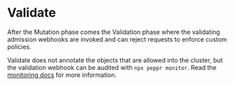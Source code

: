 # Validate

After the Mutation phase comes the Validation phase where the validating admission webhooks are invoked and can reject requests to enforce custom policies.

Validate does not annotate the objects that are allowed into the cluster, but the validation webhook can be audited with `npx peppr monitor`. Read the [monitoring docs](https://docs.peppr.dev/main/best-practices/#monitoring) for more information.
